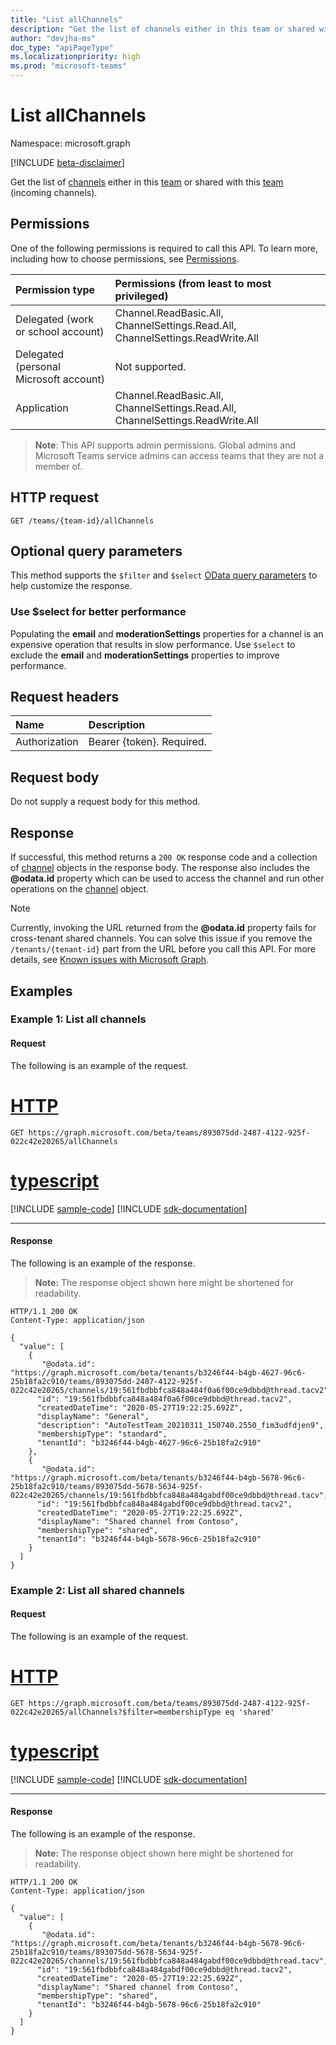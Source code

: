 ```yaml
---
title: "List allChannels"
description: "Get the list of channels either in this team or shared with this team (incoming channels)."
author: "devjha-ms"
doc_type: "apiPageType"
ms.localizationpriority: high
ms.prod: "microsoft-teams"
---
```


# List allChannels
Namespace: microsoft.graph

[!INCLUDE [beta-disclaimer](../../includes/beta-disclaimer.md)]

Get the list of [channels](../resources/channel.md) either in this [team](../resources/team.md) or shared with this [team](../resources/team.md) (incoming channels).

## Permissions
One of the following permissions is required to call this API. To learn more, including how to choose permissions, see [Permissions](/graph/permissions-reference).

|Permission type|Permissions (from least to most privileged)|
|:---|:---|
|Delegated (work or school account) | Channel.ReadBasic.All, ChannelSettings.Read.All, ChannelSettings.ReadWrite.All |
|Delegated (personal Microsoft account) | Not supported.    |
|Application | Channel.ReadBasic.All, ChannelSettings.Read.All, ChannelSettings.ReadWrite.All |


> **Note**: This API supports admin permissions. Global admins and Microsoft Teams service admins can access teams that they are not a member of.

## HTTP request

<!-- {
  "blockType": "ignored"
}
-->
``` http
GET /teams/{team-id}/allChannels
```

## Optional query parameters
This method supports the `$filter` and `$select` [OData query parameters](/graph/query-parameters) to help customize the response.

### Use $select for better performance
Populating the **email** and **moderationSettings** properties for a channel is an expensive operation that results in slow performance. Use `$select` to exclude the **email** and **moderationSettings** properties to improve performance.

## Request headers
|Name|Description|
|:---|:---|
|Authorization|Bearer {token}. Required.|

## Request body
Do not supply a request body for this method.

## Response

If successful, this method returns a `200 OK` response code and a collection of [channel](../resources/channel.md) objects in the response body. The response also includes the **@odata.id** property which can be used to access the channel and run other operations on the [channel](../resources/channel.md) object.

> [!Note]
> Currently, invoking the URL returned from the **@odata.id** property fails for cross-tenant shared channels. You can solve this issue if you remove the `/tenants/{tenant-id}` part from the URL before you call this API. For more details, see [Known issues with Microsoft Graph](/graph/known-issues#unable-to-access-a-cross-tenant-shared-channel-when-the-request-url-contains-tenantscross-tenant-id).

## Examples

### Example 1: List all channels

#### Request
The following is an example of the request.

# [HTTP](#tab/http)
<!-- {
  "blockType": "request",
  "name": "list_all_channel"
}
-->
``` http
GET https://graph.microsoft.com/beta/teams/893075dd-2487-4122-925f-022c42e20265/allChannels
```
# [typescript](#tab/typescript)
[!INCLUDE [sample-code](../includes/snippets/typescript/list-all-channel-typescript-snippets.md)]
[!INCLUDE [sdk-documentation](../includes/snippets/snippets-sdk-documentation-link.md)]

---



#### Response
The following is an example of the response.
>**Note:** The response object shown here might be shortened for readability.
<!-- {
  "blockType": "response",
  "truncated": true,
  "@odata.type": "microsoft.graph.channel",
  "isCollection": true
}
-->
``` http
HTTP/1.1 200 OK
Content-Type: application/json

{
  "value": [
    {
       "@odata.id": "https://graph.microsoft.com/beta/tenants/b3246f44-b4gb-4627-96c6-25b18fa2c910/teams/893075dd-2487-4122-925f-022c42e20265/channels/19:561fbdbbfca848a484f0a6f00ce9dbbd@thread.tacv2",
      "id": "19:561fbdbbfca848a484f0a6f00ce9dbbd@thread.tacv2",
      "createdDateTime": "2020-05-27T19:22:25.692Z",
      "displayName": "General",
      "description": "AutoTestTeam_20210311_150740.2550_fim3udfdjen9",
      "membershipType": "standard",
      "tenantId": "b3246f44-b4gb-4627-96c6-25b18fa2c910"
    },
    {
       "@odata.id": "https://graph.microsoft.com/beta/tenants/b3246f44-b4gb-5678-96c6-25b18fa2c910/teams/893075dd-5678-5634-925f-022c42e20265/channels/19:561fbdbbfca848a484gabdf00ce9dbbd@thread.tacv",
      "id": "19:561fbdbbfca848a484gabdf00ce9dbbd@thread.tacv2",
      "createdDateTime": "2020-05-27T19:22:25.692Z",
      "displayName": "Shared channel from Contoso",
      "membershipType": "shared",
      "tenantId": "b3246f44-b4gb-5678-96c6-25b18fa2c910"
    }
  ]
}
```


### Example 2: List all shared channels

#### Request
The following is an example of the request.

# [HTTP](#tab/http)
<!-- {
  "blockType": "request",
  "name": "list_all_shared_channel"
}
-->
``` http
GET https://graph.microsoft.com/beta/teams/893075dd-2487-4122-925f-022c42e20265/allChannels?$filter=membershipType eq 'shared'
```
# [typescript](#tab/typescript)
[!INCLUDE [sample-code](../includes/snippets/typescript/list-all-shared-channel-typescript-snippets.md)]
[!INCLUDE [sdk-documentation](../includes/snippets/snippets-sdk-documentation-link.md)]

---



#### Response
The following is an example of the response.
>**Note:** The response object shown here might be shortened for readability.
<!-- {
  "blockType": "response",
  "truncated": true,
  "@odata.type": "microsoft.graph.channel",
  "isCollection": true
}
-->
``` http
HTTP/1.1 200 OK
Content-Type: application/json

{
  "value": [
    {
       "@odata.id": "https://graph.microsoft.com/beta/tenants/b3246f44-b4gb-5678-96c6-25b18fa2c910/teams/893075dd-5678-5634-925f-022c42e20265/channels/19:561fbdbbfca848a484gabdf00ce9dbbd@thread.tacv",
      "id": "19:561fbdbbfca848a484gabdf00ce9dbbd@thread.tacv2",
      "createdDateTime": "2020-05-27T19:22:25.692Z",
      "displayName": "Shared channel from Contoso",
      "membershipType": "shared",
      "tenantId": "b3246f44-b4gb-5678-96c6-25b18fa2c910"
    }
  ]
}
```

